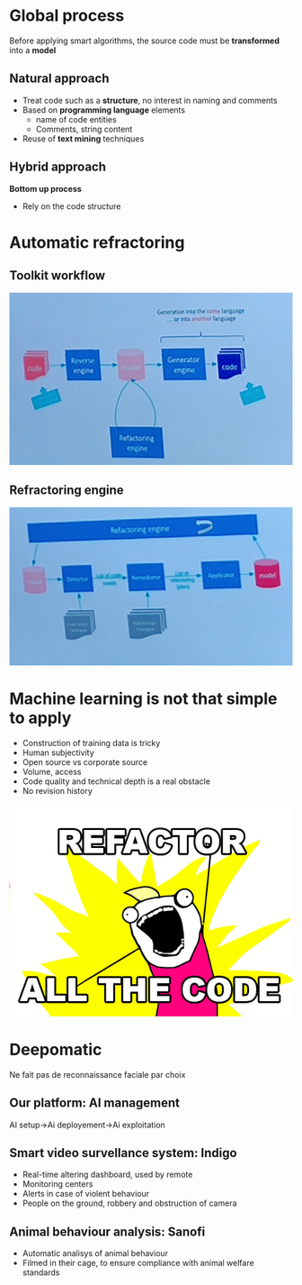 # Global process
Before applying smart algorithms, the source code must be **transformed** into a **model**

## Natural approach
* Treat code such as a **structure**, no interest in naming and comments
* Based on **programming language** elements
    * name of code entities
    * Comments, string content
* Reuse of **text mining** techniques

## Hybrid approach
**Bottom up process**
* Rely on the code structure

# Automatic refractoring
## Toolkit workflow
![toolkit](toolkit.jpg)
## Refractoring engine
![refractoring](refractoring.jpg)

# Machine learning is not that simple to apply
* Construction of training data is tricky
* Human subjectivity
* Open source vs corporate source
* Volume, access
* Code quality and technical depth is a real obstacle
* No revision history

![refactor](refactor.jpg)

# Deepomatic
Ne fait pas de reconnaissance faciale par choix

## Our platform: AI management
AI setup->Ai deployement->Ai exploitation

## Smart video survellance system: Indigo
* Real-time altering dashboard, used by remote
* Monitoring centers
* Alerts in case of violent behaviour
* People on the ground, robbery and obstruction of camera

## Animal behaviour analysis: Sanofi
* Automatic analisys of animal behaviour
* Filmed in their cage, to ensure compliance with animal welfare standards
